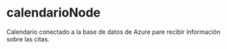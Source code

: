 # calendarioNode
Calendario conectado a la base de datos de Azure pare recibir información sobre las citas.

